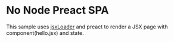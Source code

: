 # No Node Preact SPA

This sample uses [jsxLoader](https://github.com/dataformsjs/dataformsjs/blob/master/docs/jsx-loader.md) and preact to render a JSX page with component(hello.jsx) and state.